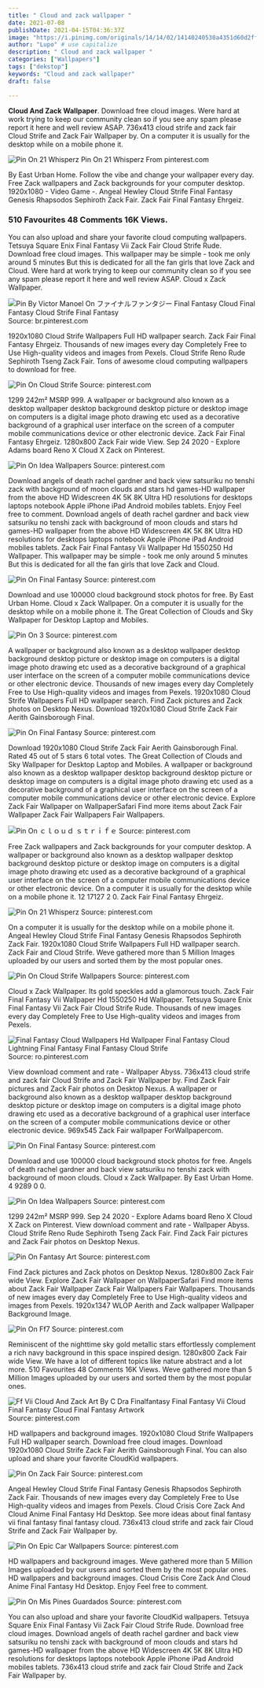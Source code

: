 ```yaml
---
title: " Cloud and zack wallpaper "
date: 2021-07-08
publishDate: 2021-04-15T04:36:37Z
image: "https://i.pinimg.com/originals/14/14/02/14140240530a4351d60d2ff7ae28c019.jpg"
author: "Lupo" # use capitalize
description: " Cloud and zack wallpaper "
categories: ["Wallpapers"]
tags: ["dekstop"]
keywords: "Cloud and zack wallpaper"
draft: false

---
```



**Cloud And Zack Wallpaper**. Download free cloud images. Were hard at work trying to keep our community clean so if you see any spam please report it here and well review ASAP. 736x413 cloud strife and zack fair Cloud Strife and Zack Fair Wallpaper by. On a computer it is usually for the desktop while on a mobile phone it.

![Pin On 21 Whisperz](https://i.pinimg.com/originals/b1/f7/ec/b1f7ecc49b2cd0100626cbbc871c92f9.png "Pin On 21 Whisperz")
Pin On 21 Whisperz From pinterest.com


By East Urban Home. Follow the vibe and change your wallpaper every day. Free Zack wallpapers and Zack backgrounds for your computer desktop. 1920x1080 - Video Game -. Angeal Hewley Cloud Strife Final Fantasy Genesis Rhapsodos Sephiroth Zack Fair. Zack Fair Final Fantasy Ehrgeiz.

### 510 Favourites 48 Comments 16K Views.

You can also upload and share your favorite cloud computing wallpapers. Tetsuya Square Enix Final Fantasy Vii Zack Fair Cloud Strife Rude. Download free cloud images. This wallpaper may be simple - took me only around 5 minutes But this is dedicated for all the fan girls that love Zack and Cloud. Were hard at work trying to keep our community clean so if you see any spam please report it here and well review ASAP. Cloud x Zack Wallpaper.


![Pin By Victor Manoel On ファイナルファンタジー Final Fantasy Cloud Final Fantasy Cloud Strife Final Fantasy](https://i.pinimg.com/originals/4e/25/1c/4e251c17844ac967b7fb9ee366b09d0f.jpg "Pin By Victor Manoel On ファイナルファンタジー Final Fantasy Cloud Final Fantasy Cloud Strife Final Fantasy")
Source: br.pinterest.com

1920x1080 Cloud Strife Wallpapers Full HD wallpaper search. Zack Fair Final Fantasy Ehrgeiz. Thousands of new images every day Completely Free to Use High-quality videos and images from Pexels. Cloud Strife Reno Rude Sephiroth Tseng Zack Fair. Tons of awesome cloud computing wallpapers to download for free.

![Pin On Cloud Strife](https://i.pinimg.com/originals/a8/82/c0/a882c0b84098db5804c797ca1de417ba.jpg "Pin On Cloud Strife")
Source: pinterest.com

1299 242m² MSRP 999. A wallpaper or background also known as a desktop wallpaper desktop background desktop picture or desktop image on computers is a digital image photo drawing etc used as a decorative background of a graphical user interface on the screen of a computer mobile communications device or other electronic device. Zack Fair Final Fantasy Ehrgeiz. 1280x800 Zack Fair wide View. Sep 24 2020 - Explore Adams board Reno X Cloud X Zack on Pinterest.

![Pin On Idea Wallpapers](https://i.pinimg.com/originals/43/c5/65/43c565be4b61addb629e5356699a4888.png "Pin On Idea Wallpapers")
Source: pinterest.com

Download angels of death rachel gardner and back view satsuriku no tenshi zack with background of moon clouds and stars hd games-HD wallpaper from the above HD Widescreen 4K 5K 8K Ultra HD resolutions for desktops laptops notebook Apple iPhone iPad Android mobiles tablets. Enjoy Feel free to comment. Download angels of death rachel gardner and back view satsuriku no tenshi zack with background of moon clouds and stars hd games-HD wallpaper from the above HD Widescreen 4K 5K 8K Ultra HD resolutions for desktops laptops notebook Apple iPhone iPad Android mobiles tablets. Zack Fair Final Fantasy Vii Wallpaper Hd 1550250 Hd Wallpaper. This wallpaper may be simple - took me only around 5 minutes But this is dedicated for all the fan girls that love Zack and Cloud.

![Pin On Final Fantasy](https://i.pinimg.com/originals/05/91/20/0591207e38bc953c10ea6cb9a2e009c5.jpg "Pin On Final Fantasy")
Source: pinterest.com

Download and use 100000 cloud background stock photos for free. By East Urban Home. Cloud x Zack Wallpaper. On a computer it is usually for the desktop while on a mobile phone it. The Great Collection of Clouds and Sky Wallpaper for Desktop Laptop and Mobiles.

![Pin On 3](https://i.pinimg.com/originals/f8/fa/d3/f8fad369a92a53453e91fc205f9d63c6.jpg "Pin On 3")
Source: pinterest.com

A wallpaper or background also known as a desktop wallpaper desktop background desktop picture or desktop image on computers is a digital image photo drawing etc used as a decorative background of a graphical user interface on the screen of a computer mobile communications device or other electronic device. Thousands of new images every day Completely Free to Use High-quality videos and images from Pexels. 1920x1080 Cloud Strife Wallpapers Full HD wallpaper search. Find Zack pictures and Zack photos on Desktop Nexus. Download 1920x1080 Cloud Strife Zack Fair Aerith Gainsborough Final.

![Pin On Final Fantasy](https://i.pinimg.com/originals/00/02/f9/0002f9c6af0cd48195e457f9536858e2.jpg "Pin On Final Fantasy")
Source: pinterest.com

Download 1920x1080 Cloud Strife Zack Fair Aerith Gainsborough Final. Rated 45 out of 5 stars 6 total votes. The Great Collection of Clouds and Sky Wallpaper for Desktop Laptop and Mobiles. A wallpaper or background also known as a desktop wallpaper desktop background desktop picture or desktop image on computers is a digital image photo drawing etc used as a decorative background of a graphical user interface on the screen of a computer mobile communications device or other electronic device. Explore Zack Fair Wallpaper on WallpaperSafari Find more items about Zack Fair Wallpaper Zack Fair Wallpapers Fair Wallpapers.

![Pin On ｃｌｏｕｄ ｓｔｒｉｆｅ](https://i.pinimg.com/originals/0b/15/dd/0b15ddc03ba9c450ebd924ac998bc553.jpg "Pin On ｃｌｏｕｄ ｓｔｒｉｆｅ")
Source: pinterest.com

Free Zack wallpapers and Zack backgrounds for your computer desktop. A wallpaper or background also known as a desktop wallpaper desktop background desktop picture or desktop image on computers is a digital image photo drawing etc used as a decorative background of a graphical user interface on the screen of a computer mobile communications device or other electronic device. On a computer it is usually for the desktop while on a mobile phone it. 12 17127 2 0. Zack Fair Final Fantasy Ehrgeiz.

![Pin On 21 Whisperz](https://i.pinimg.com/originals/f7/32/6a/f7326a45a316b3c408c76be6ecbfbb31.jpg "Pin On 21 Whisperz")
Source: pinterest.com

On a computer it is usually for the desktop while on a mobile phone it. Angeal Hewley Cloud Strife Final Fantasy Genesis Rhapsodos Sephiroth Zack Fair. 1920x1080 Cloud Strife Wallpapers Full HD wallpaper search. Zack Fair and Cloud Strife. Weve gathered more than 5 Million Images uploaded by our users and sorted them by the most popular ones.

![Pin On Cloud Strife Wallpapers](https://i.pinimg.com/736x/76/0c/29/760c298271a6ba0ed5289b8430663bfb.jpg "Pin On Cloud Strife Wallpapers")
Source: pinterest.com

Cloud x Zack Wallpaper. Its gold speckles add a glamorous touch. Zack Fair Final Fantasy Vii Wallpaper Hd 1550250 Hd Wallpaper. Tetsuya Square Enix Final Fantasy Vii Zack Fair Cloud Strife Rude. Thousands of new images every day Completely Free to Use High-quality videos and images from Pexels.

![Final Fantasy Cloud Wallpapers Hd Wallpaper Final Fantasy Cloud Lightning Final Fantasy Final Fantasy Cloud Strife](https://i.pinimg.com/originals/1e/02/ec/1e02ec24eb8c5e48dbcd4e05554ee077.jpg "Final Fantasy Cloud Wallpapers Hd Wallpaper Final Fantasy Cloud Lightning Final Fantasy Final Fantasy Cloud Strife")
Source: ro.pinterest.com

View download comment and rate - Wallpaper Abyss. 736x413 cloud strife and zack fair Cloud Strife and Zack Fair Wallpaper by. Find Zack Fair pictures and Zack Fair photos on Desktop Nexus. A wallpaper or background also known as a desktop wallpaper desktop background desktop picture or desktop image on computers is a digital image photo drawing etc used as a decorative background of a graphical user interface on the screen of a computer mobile communications device or other electronic device. 969x545 Zack Fair wallpaper ForWallpapercom.

![Pin On Final Fantasy](https://i.pinimg.com/originals/7a/cd/16/7acd160d8b33c8ef862581d2cf07b565.jpg "Pin On Final Fantasy")
Source: pinterest.com

Download and use 100000 cloud background stock photos for free. Angels of death rachel gardner and back view satsuriku no tenshi zack with background of moon clouds. Cloud x Zack Wallpaper. By East Urban Home. 4 9289 0 0.

![Pin On Idea Wallpapers](https://i.pinimg.com/originals/35/48/ba/3548ba3985bf9d71be6efce42a7caf40.jpg "Pin On Idea Wallpapers")
Source: pinterest.com

1299 242m² MSRP 999. Sep 24 2020 - Explore Adams board Reno X Cloud X Zack on Pinterest. View download comment and rate - Wallpaper Abyss. Cloud Strife Reno Rude Sephiroth Tseng Zack Fair. Find Zack Fair pictures and Zack Fair photos on Desktop Nexus.

![Pin On Fantasy Art](https://i.pinimg.com/originals/c5/1a/c6/c51ac60db01de2ccd998f347e20e260f.jpg "Pin On Fantasy Art")
Source: pinterest.com

Find Zack pictures and Zack photos on Desktop Nexus. 1280x800 Zack Fair wide View. Explore Zack Fair Wallpaper on WallpaperSafari Find more items about Zack Fair Wallpaper Zack Fair Wallpapers Fair Wallpapers. Thousands of new images every day Completely Free to Use High-quality videos and images from Pexels. 1920x1347 WLOP Aerith and Zack wallpaper Wallpaper Background Image.

![Pin On Ff7](https://i.pinimg.com/736x/db/82/ae/db82ae39dc2c3e8626b9419c15ab904c.jpg "Pin On Ff7")
Source: pinterest.com

Reminiscent of the nighttime sky gold metallic stars effortlessly complement a rich navy background in this space inspired design. 1280x800 Zack Fair wide View. We have a lot of different topics like nature abstract and a lot more. 510 Favourites 48 Comments 16K Views. Weve gathered more than 5 Million Images uploaded by our users and sorted them by the most popular ones.

![Ff Vii Cloud And Zack Art By C Dra Finalfantasy Final Fantasy Vii Cloud Final Fantasy Cloud Final Fantasy Artwork](https://i.pinimg.com/736x/50/f5/0a/50f50ac3147891f40620178795b7b7ee.jpg "Ff Vii Cloud And Zack Art By C Dra Finalfantasy Final Fantasy Vii Cloud Final Fantasy Cloud Final Fantasy Artwork")
Source: pinterest.com

HD wallpapers and background images. 1920x1080 Cloud Strife Wallpapers Full HD wallpaper search. Download free cloud images. Download 1920x1080 Cloud Strife Zack Fair Aerith Gainsborough Final. You can also upload and share your favorite CloudKid wallpapers.

![Pin On Zack Fair](https://i.pinimg.com/originals/d1/b8/9e/d1b89e5ecf007e205e4cbd78f6104ac0.jpg "Pin On Zack Fair")
Source: pinterest.com

Angeal Hewley Cloud Strife Final Fantasy Genesis Rhapsodos Sephiroth Zack Fair. Thousands of new images every day Completely Free to Use High-quality videos and images from Pexels. Cloud Crisis Core Zack And Cloud Anime Final Fantasy Hd Desktop. See more ideas about final fantasy vii final fantasy final fantasy cloud. 736x413 cloud strife and zack fair Cloud Strife and Zack Fair Wallpaper by.

![Pin On Epic Car Wallpapers](https://i.pinimg.com/originals/0c/26/fd/0c26fdcb2f033d7f24babc02034f87e6.jpg "Pin On Epic Car Wallpapers")
Source: pinterest.com

HD wallpapers and background images. Weve gathered more than 5 Million Images uploaded by our users and sorted them by the most popular ones. HD wallpapers and background images. Cloud Crisis Core Zack And Cloud Anime Final Fantasy Hd Desktop. Enjoy Feel free to comment.

![Pin On Mis Pines Guardados](https://i.pinimg.com/originals/14/14/02/14140240530a4351d60d2ff7ae28c019.jpg "Pin On Mis Pines Guardados")
Source: pinterest.com

You can also upload and share your favorite CloudKid wallpapers. Tetsuya Square Enix Final Fantasy Vii Zack Fair Cloud Strife Rude. Download free cloud images. Download angels of death rachel gardner and back view satsuriku no tenshi zack with background of moon clouds and stars hd games-HD wallpaper from the above HD Widescreen 4K 5K 8K Ultra HD resolutions for desktops laptops notebook Apple iPhone iPad Android mobiles tablets. 736x413 cloud strife and zack fair Cloud Strife and Zack Fair Wallpaper by.

